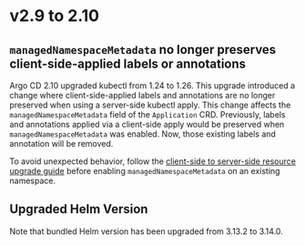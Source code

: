 # v2.9 to 2.10

## `managedNamespaceMetadata` no longer preserves client-side-applied labels or annotations

Argo CD 2.10 upgraded kubectl from 1.24 to 1.26. This upgrade introduced a change where client-side-applied labels and
annotations are no longer preserved when using a server-side kubectl apply. This change affects the
`managedNamespaceMetadata` field of the `Application` CRD. Previously, labels and annotations applied via a client-side
apply would be preserved when `managedNamespaceMetadata` was enabled. Now, those existing labels and annotation will be
removed.

To avoid unexpected behavior, follow the [client-side to server-side resource upgrade guide](https://kubernetes.io/docs/reference/using-api/server-side-apply/#upgrading-from-client-side-apply-to-server-side-apply)
before enabling `managedNamespaceMetadata` on an existing namespace.

## Upgraded Helm Version

Note that bundled Helm version has been upgraded from 3.13.2 to 3.14.0.
